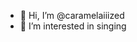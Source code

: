 - 👋 Hi, I’m @caramelaiiized
- 👀 I’m interested in singing

<!---
caramelaiiized/caramelaiiized is a ✨ special ✨ repository because its `README.md` (this file) appears on your GitHub profile.
You can click the Preview link to take a look at your changes.
--->
